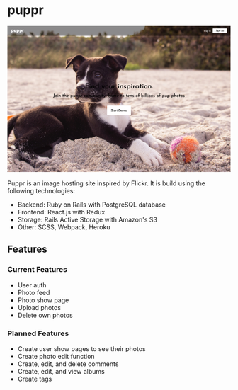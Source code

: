 # puppr
![alt-text](readme_images/Puppr.png)

Puppr is an image hosting site inspired by Flickr. It is build using the following technologies:

* Backend: Ruby on Rails with PostgreSQL database
* Frontend: React.js with Redux
* Storage: Rails Active Storage with Amazon's S3
* Other: SCSS, Webpack, Heroku

## Features

### Current Features

* User auth
* Photo feed
* Photo show page
* Upload photos
* Delete own photos

### Planned Features

* Create user show pages to see their photos
* Create photo edit function
* Create, edit, and delete comments
* Create, edit, and view albums
* Create tags
